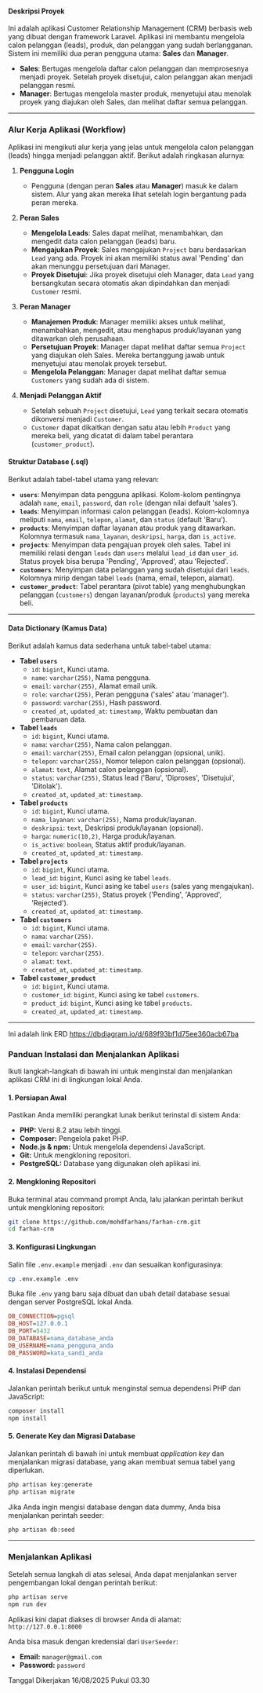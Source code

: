 #### Deskripsi Proyek

Ini adalah aplikasi Customer Relationship Management (CRM) berbasis web yang dibuat dengan framework Laravel. Aplikasi ini membantu mengelola calon pelanggan (leads), produk, dan pelanggan yang sudah berlangganan. Sistem ini memiliki dua peran pengguna utama: **Sales** dan **Manager**.

* **Sales**: Bertugas mengelola daftar calon pelanggan dan memprosesnya menjadi proyek. Setelah proyek disetujui, calon pelanggan akan menjadi pelanggan resmi.
* **Manager**: Bertugas mengelola master produk, menyetujui atau menolak proyek yang diajukan oleh Sales, dan melihat daftar semua pelanggan.

---

### Alur Kerja Aplikasi (Workflow)

Aplikasi ini mengikuti alur kerja yang jelas untuk mengelola calon pelanggan (leads) hingga menjadi pelanggan aktif. Berikut adalah ringkasan alurnya:

1.  **Pengguna Login**
    * Pengguna (dengan peran **Sales** atau **Manager**) masuk ke dalam sistem. Alur yang akan mereka lihat setelah login bergantung pada peran mereka.

2.  **Peran Sales**
    * **Mengelola Leads**: Sales dapat melihat, menambahkan, dan mengedit data calon pelanggan (leads) baru.
    * **Mengajukan Proyek**: Sales mengajukan `Project` baru berdasarkan `Lead` yang ada. Proyek ini akan memiliki status awal 'Pending' dan akan menunggu persetujuan dari Manager.
    * **Proyek Disetujui**: Jika proyek disetujui oleh Manager, data `Lead` yang bersangkutan secara otomatis akan dipindahkan dan menjadi `Customer` resmi.

3.  **Peran Manager**
    * **Manajemen Produk**: Manager memiliki akses untuk melihat, menambahkan, mengedit, atau menghapus produk/layanan yang ditawarkan oleh perusahaan.
    * **Persetujuan Proyek**: Manager dapat melihat daftar semua `Project` yang diajukan oleh Sales. Mereka bertanggung jawab untuk menyetujui atau menolak proyek tersebut.
    * **Mengelola Pelanggan**: Manager dapat melihat daftar semua `Customers` yang sudah ada di sistem.

4.  **Menjadi Pelanggan Aktif**
    * Setelah sebuah `Project` disetujui, `Lead` yang terkait secara otomatis dikonversi menjadi `Customer`.
    * `Customer` dapat dikaitkan dengan satu atau lebih `Product` yang mereka beli, yang dicatat di dalam tabel perantara (`customer_product`).

#### Struktur Database (.sql)

Berikut adalah tabel-tabel utama yang relevan:

* **`users`**: Menyimpan data pengguna aplikasi. Kolom-kolom pentingnya adalah `name`, `email`, `password`, dan `role` (dengan nilai default 'sales').
* **`leads`**: Menyimpan informasi calon pelanggan (leads). Kolom-kolomnya meliputi `nama`, `email`, `telepon`, `alamat`, dan `status` (default 'Baru').
* **`products`**: Menyimpan daftar layanan atau produk yang ditawarkan. Kolomnya termasuk `nama_layanan`, `deskripsi`, `harga`, dan `is_active`.
* **`projects`**: Menyimpan data pengajuan proyek oleh sales. Tabel ini memiliki relasi dengan `leads` dan `users` melalui `lead_id` dan `user_id`. Status proyek bisa berupa 'Pending', 'Approved', atau 'Rejected'.
* **`customers`**: Menyimpan data pelanggan yang sudah disetujui dari `leads`. Kolomnya mirip dengan tabel `leads` (nama, email, telepon, alamat).
* **`customer_product`**: Tabel perantara (pivot table) yang menghubungkan pelanggan (`customers`) dengan layanan/produk (`products`) yang mereka beli.

---

#### Data Dictionary (Kamus Data)

Berikut adalah kamus data sederhana untuk tabel-tabel utama:

* **Tabel `users`**
    * `id`: `bigint`, Kunci utama.
    * `name`: `varchar(255)`, Nama pengguna.
    * `email`: `varchar(255)`, Alamat email unik.
    * `role`: `varchar(255)`, Peran pengguna ('sales' atau 'manager').
    * `password`: `varchar(255)`, Hash password.
    * `created_at`, `updated_at`: `timestamp`, Waktu pembuatan dan pembaruan data.
* **Tabel `leads`**
    * `id`: `bigint`, Kunci utama.
    * `nama`: `varchar(255)`, Nama calon pelanggan.
    * `email`: `varchar(255)`, Email calon pelanggan (opsional, unik).
    * `telepon`: `varchar(255)`, Nomor telepon calon pelanggan (opsional).
    * `alamat`: `text`, Alamat calon pelanggan (opsional).
    * `status`: `varchar(255)`, Status lead ('Baru', 'Diproses', 'Disetujui', 'Ditolak').
    * `created_at`, `updated_at`: `timestamp`.
* **Tabel `products`**
    * `id`: `bigint`, Kunci utama.
    * `nama_layanan`: `varchar(255)`, Nama produk/layanan.
    * `deskripsi`: `text`, Deskripsi produk/layanan (opsional).
    * `harga`: `numeric(10,2)`, Harga produk/layanan.
    * `is_active`: `boolean`, Status aktif produk/layanan.
    * `created_at`, `updated_at`: `timestamp`.
* **Tabel `projects`**
    * `id`: `bigint`, Kunci utama.
    * `lead_id`: `bigint`, Kunci asing ke tabel `leads`.
    * `user_id`: `bigint`, Kunci asing ke tabel `users` (sales yang mengajukan).
    * `status`: `varchar(255)`, Status proyek ('Pending', 'Approved', 'Rejected').
    * `created_at`, `updated_at`: `timestamp`.
* **Tabel `customers`**
    * `id`: `bigint`, Kunci utama.
    * `nama`: `varchar(255)`.
    * `email`: `varchar(255)`.
    * `telepon`: `varchar(255)`.
    * `alamat`: `text`.
    * `created_at`, `updated_at`: `timestamp`.
* **Tabel `customer_product`**
    * `id`: `bigint`, Kunci utama.
    * `customer_id`: `bigint`, Kunci asing ke tabel `customers`.
    * `product_id`: `bigint`, Kunci asing ke tabel `products`.
    * `created_at`, `updated_at`: `timestamp`.

---

Ini adalah link ERD https://dbdiagram.io/d/689f93bf1d75ee360acb67ba

### Panduan Instalasi dan Menjalankan Aplikasi

Ikuti langkah-langkah di bawah ini untuk menginstal dan menjalankan aplikasi CRM ini di lingkungan lokal Anda.

#### 1. Persiapan Awal

Pastikan Anda memiliki perangkat lunak berikut terinstal di sistem Anda:

  * **PHP:** Versi 8.2 atau lebih tinggi.
  * **Composer:** Pengelola paket PHP.
  * **Node.js & npm:** Untuk mengelola dependensi JavaScript.
  * **Git:** Untuk mengkloning repositori.
  * **PostgreSQL:** Database yang digunakan oleh aplikasi ini.

#### 2. Mengkloning Repositori

Buka terminal atau command prompt Anda, lalu jalankan perintah berikut untuk mengkloning repositori:

```bash
git clone https://github.com/mohdfarhans/farhan-crm.git
cd farhan-crm
```

#### 3. Konfigurasi Lingkungan

Salin file `.env.example` menjadi `.env` dan sesuaikan konfigurasinya:

```bash
cp .env.example .env
```

Buka file `.env` yang baru saja dibuat dan ubah detail database sesuai dengan server PostgreSQL lokal Anda.

```ini
DB_CONNECTION=pgsql
DB_HOST=127.0.0.1
DB_PORT=5432
DB_DATABASE=nama_database_anda
DB_USERNAME=nama_pengguna_anda
DB_PASSWORD=kata_sandi_anda
```

#### 4. Instalasi Dependensi

Jalankan perintah berikut untuk menginstal semua dependensi PHP dan JavaScript:

```bash
composer install
npm install
```

#### 5. Generate Key dan Migrasi Database

Jalankan perintah di bawah ini untuk membuat *application key* dan menjalankan migrasi database, yang akan membuat semua tabel yang diperlukan.

```bash
php artisan key:generate
php artisan migrate
```

Jika Anda ingin mengisi database dengan data dummy, Anda bisa menjalankan perintah seeder:

```bash
php artisan db:seed
```

-----

### Menjalankan Aplikasi

Setelah semua langkah di atas selesai, Anda dapat menjalankan server pengembangan lokal dengan perintah berikut:

```bash
php artisan serve
npm run dev
```

Aplikasi kini dapat diakses di browser Anda di alamat: `http://127.0.0.1:8000`

Anda bisa masuk dengan kredensial dari `UserSeeder`:

  * **Email:** `manager@gmail.com`
  * **Password:** `password`

Tanggal Dikerjakan 16/08/2025
Pukul 03.30